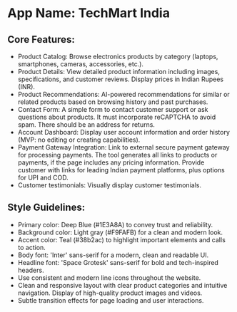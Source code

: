 # **App Name**: TechMart India

## Core Features:

- Product Catalog: Browse electronics products by category (laptops, smartphones, cameras, accessories, etc.).
- Product Details: View detailed product information including images, specifications, and customer reviews. Display prices in Indian Rupees (INR).
- Product Recommendations: AI-powered recommendations for similar or related products based on browsing history and past purchases.
- Contact Form: A simple form to contact customer support or ask questions about products. It must incorporate reCAPTCHA to avoid spam. There should be an address for returns.
- Account Dashboard: Display user account information and order history (MVP: no editing or creating capabilities).
- Payment Gateway Integration: Link to external secure payment gateway for processing payments. The tool generates all links to products or payments, if the page includes any pricing information. Provide customer with links for leading Indian payment platforms, plus options for UPI and COD.
- Customer testimonials: Visually display customer testimonials.

## Style Guidelines:

- Primary color: Deep Blue (#1E3A8A) to convey trust and reliability.
- Background color: Light gray (#F9FAFB) for a clean and modern look.
- Accent color: Teal (#38b2ac) to highlight important elements and calls to action.
- Body font: 'Inter' sans-serif for a modern, clean and readable UI.
- Headline font: 'Space Grotesk' sans-serif for bold and tech-inspired headers.
- Use consistent and modern line icons throughout the website.
- Clean and responsive layout with clear product categories and intuitive navigation. Display of high-quality product images and videos.
- Subtle transition effects for page loading and user interactions.